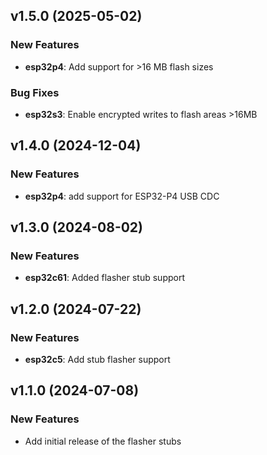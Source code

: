 ## v1.5.0 (2025-05-02)

### New Features

- **esp32p4**: Add support for >16 MB flash sizes

### Bug Fixes

- **esp32s3**: Enable encrypted writes to flash areas >16MB

## v1.4.0 (2024-12-04)

### New Features

- **esp32p4**: add support for ESP32-P4 USB CDC

## v1.3.0 (2024-08-02)

### New Features

- **esp32c61**: Added flasher stub support

## v1.2.0 (2024-07-22)

### New Features

- **esp32c5**: Add stub flasher support

## v1.1.0 (2024-07-08)

### New Features

- Add initial release of the flasher stubs
